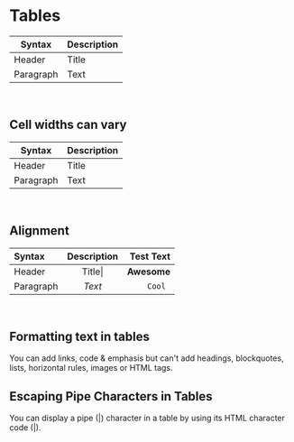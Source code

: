 # Tables

| Syntax    | Description |
| --------- | ----------- |
| Header    | Title       |
| Paragraph | Text        |

<br>

## Cell widths can vary

| Syntax    | Description |
| --------- | ----------- |
| Header    | Title       |
| Paragraph | Text        |

<br>

## Alignment

| Syntax    | Description |   Test Text |
| :-------- | :---------: | ----------: |
| Header    | Title&#124; | **Awesome** |
| Paragraph |   _Text_    |     `Cool ` |

<br>

## Formatting text in tables

You can add links, code & emphasis but can't add headings, blockquotes, lists, horizontal rules, images or HTML tags.

## Escaping Pipe Characters in Tables

You can display a pipe (|) character in a table by using its HTML character code (&#124;).
